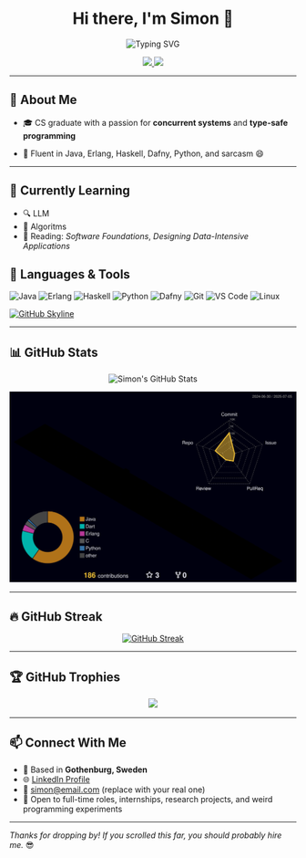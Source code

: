 <h1 align="center">Hi there, I'm Simon 👋</h1>

<p align="center">
  <img src="https://readme-typing-svg.herokuapp.com?font=Fira+Code&size=24&pause=1000&color=F7F7F7&center=true&vCenter=true&width=435&lines=Software+Engineer;Functional+Programming+Lover;Java%20|%20Haskell%20|%20Python" alt="Typing SVG" />
</p>

<p align="center">
  <a href="https://www.linkedin.com/in/simon-johansson-software-genius/">
    <img src="https://img.shields.io/badge/LinkedIn-Connect-blue?style=flat-square&logo=linkedin" />
  </a>
  <a href="mailto:simonsimme@hotmail.se">
    <img src="https://img.shields.io/badge/Email-simonsimme@hotmail.se-red?style=flat-square&logo=gmail" />
  </a>
</p>

---



## 🧠 About Me

- 🎓 CS graduate with a passion for **concurrent systems** and **type-safe programming**

- 💬 Fluent in Java, Erlang, Haskell, Dafny, Python, and sarcasm 😄

---

## 🌱 Currently Learning

- 🔍 LLM
- 🧩 Algoritms
- 💬 Reading: *Software Foundations*, *Designing Data-Intensive Applications*


## 🧰 Languages & Tools

![Java](https://img.shields.io/badge/Java-ED8B00?style=flat-square&logo=java&logoColor=white)
![Erlang](https://img.shields.io/badge/Erlang-B83998?style=flat-square&logo=erlang&logoColor=white)
![Haskell](https://img.shields.io/badge/Haskell-5e5086?style=flat-square&logo=haskell&logoColor=white)
![Python](https://img.shields.io/badge/Python-3776AB?style=flat-square&logo=python&logoColor=white)
![Dafny](https://img.shields.io/badge/Dafny-cccccc?style=flat-square)
![Git](https://img.shields.io/badge/Git-F05032?style=flat-square&logo=git&logoColor=white)
![VS Code](https://img.shields.io/badge/VS%20Code-007ACC?style=flat-square&logo=visual-studio-code&logoColor=white)
![Linux](https://img.shields.io/badge/Linux-FCC624?style=flat-square&logo=linux&logoColor=black)

[![GitHub Skyline](https://img.shields.io/badge/Skyline-3D%20Commit%20Graph-purple?style=flat-square&logo=github)](https://skyline.github.com/simonsimme)


---

## 📊 GitHub Stats

<div align="center">

![Simon's GitHub Stats](https://github-readme-stats.vercel.app/api?username=simonsimme&show_icons=true&theme=tokyonight&hide=stars&count_private=true)



<a href="https://github.com/simonsimme/github-profile-3d-contrib">
  <img src="profile-3d-contrib/profile-night-rainbow.svg" />
</a>

</div>



---


## 🔥 GitHub Streak

<div align="center">

[![GitHub Streak](https://streak-stats.demolab.com?user=simonsimme&theme=tokyonight&date_format=M%20j%5B%2C%20Y%5D)](https://git.io/streak-stats)

</div>

---

## 🏆 GitHub Trophies

<div align="center">
  <img src="https://github-profile-trophy.vercel.app/?username=simonsimme&theme=monokai&column=6" />
</div>

---

## 📫 Connect With Me

- 📍 Based in **Gothenburg, Sweden**
- 🌐 [LinkedIn Profile](https://www.linkedin.com/in/simon-johansson-software-genius/)
- 📧 simon@email.com (replace with your real one)
- 💼 Open to full-time roles, internships, research projects, and weird programming experiments

---

_Thanks for dropping by! If you scrolled this far, you should probably hire me._ 😎
